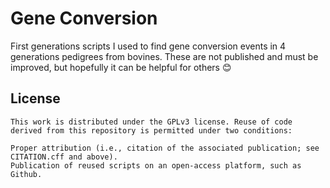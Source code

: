 # Gene Conversion

First generations scripts I used to find gene conversion events in 4 generations pedigrees from bovines.
These are not published and must be improved, but hopefully it can be helpful for others :blush:


## License
```
This work is distributed under the GPLv3 license. Reuse of code derived from this repository is permitted under two conditions:

Proper attribution (i.e., citation of the associated publication; see CITATION.cff and above).
Publication of reused scripts on an open-access platform, such as Github.
```
